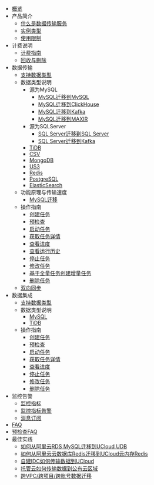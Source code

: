 
* [概览](/udts/README)
* 产品简介
    * [什么是数据传输服务](/udts/introduction/concept)
    * [实例类型](/udts/introduction/instancetype)
    * [使用限制](/udts/introduction/limitation)
* 计费说明  
    * [计费指南](/udts/introduction/billing)
    * [回收与删除](/udts/billing/recycle)
* 数据传输
    * [支持数据类型](/udts/introduction/supporttype)
    * 数据类型说明
        * 源为MySQL
            * [MySQL迁移到MySQL](/udts/type/mysql_source/mysql2mysql)
            * [MySQL迁移到ClickHouse](/udts/type/mysql_source/mysql2clickhouse)
            * [MySQL迁移到Kafka](/udts/type/mysql_source/mysql2kafka)
            * [MySQL迁移到MAXIR](/udts/type/mysql_source/mysql2maxir)
        * 源为SQLServer
            * [SQL Server迁移到SQL Server](/udts/type/sqlserver_source/sqlserversource)   
            * [SQL Server迁移到Kafka](/udts/type/sqlserver_source/sqlserver2kafka)
        * [TiDB](/udts/type/tidb)
        * [CSV](/udts/type/csvsource)
        * [MongoDB](/udts/type/mongonode)
        * [US3](/udts/type/ufilesource)
        * [Redis](/udts/type/redissource)
        * [PostgreSQL](/udts/type/pgsqlsource)
        * [ElasticSearch](/udts/type/essource)
    * 功能原理与传输速度
        * [MySQL迁移](/udts/tech/mysql)
    * 操作指南        
        * [创建任务](/udts/guide/createtask)
        * [预检查](/udts/guide/checkconnection)
        * [启动任务](/udts/guide/starttask)
        * [获取任务详情](/udts/guide/getconfig)
        * [查看进度](/udts/guide/getprogress)
        * [查看运行历史](/udts/guide/gethistory)
        * [停止任务](/udts/guide/stoptask)
        * [修改任务](/udts/guide/updatetask)        
        * [基于全量任务创建增量任务](/udts/guide/quickIncremental)
        * [删除任务](/udts/guide/deletetask) 
    * [双向同步](/udts/synchronization)
* 数据集成
    * [支持数据类型](/udts/inti/introduction/supporttype)
    * 数据类型说明
        * [MySQL](/udts/inti/type/mysql)
        * [TiDB](/udts/inti/type/tidb)
    * 操作指南
        * [创建任务](/udts/inti/guide/createtask)
        * [预检查](/udts/inti/guide/precheck)
        * [启动任务](/udts/inti/guide/starttask)               
        * [获取任务详情](/udts/inti/guide/getconfig)
        * [查看进度](/udts/inti/guide/getprogress)
        * [停止任务](/udts/inti/guide/stoptask)
        * [修改任务](/udts/inti/guide/updatetask)
        * [删除任务](/udts/inti/guide/deletetask)
* 监控告警
    * [监控指标](/udts/monitor/monitor)
    * [监控指标告警](/udts/monitor/alarm)
    * [消息订阅](/udts/monitor/notice)
* [FAQ](/udts/faq)
* [预检查FAQ](udts/precheck_faq)
* 最佳实践
    * [如何从阿里云RDS MySQL迁移到UCloud UDB](/udts/practice/alitouclud)
    * [如何从阿里云云数据库Redis迁移到UCloud云内存Redis](/udts/practice/aliredis)
    * [自建IDC如何传输数据到UCloud](/udts/practice/connect)
    * [托管云如何传输数据到公有云区域](/udts/practice/hybrid)
    * [跨VPC/跨项目/跨账号数据迁移](/udts/practice/diffvpc)

